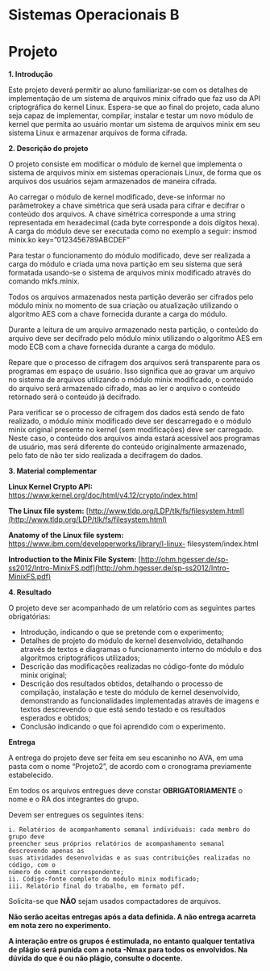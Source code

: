 # Sistemas Operacionais B

# Projeto #

**1. Introdução**

Este projeto deverá permitir ao aluno familiarizar-se com os detalhes de implementação de um
sistema de arquivos minix cifrado que faz uso da API criptográfica do kernel Linux. Espera-se que
ao final do projeto, cada aluno seja capaz de implementar, compilar, instalar e testar um novo
módulo de kernel que permita ao usuário montar um sistema de arquivos minix em seu sistema
Linux e armazenar arquivos de forma cifrada.

**2. Descrição do projeto**

O projeto consiste em modificar o módulo de kernel que implementa o sistema de arquivos minix
em sistemas operacionais Linux, de forma que os arquivos dos usuários sejam armazenados de
maneira cifrada.

Ao carregar o módulo de kernel modificado, deve-se informar no parâmetrokey a chave simétrica
que será usada para cifrar e decifrar o conteúdo dos arquivos. A chave simétrica corresponde a
uma string representada em hexadecimal (cada byte corresponde a dois dígitos hexa). A carga do
módulo deve ser executada como no exemplo a seguir:
insmod minix.ko key=”0123456789ABCDEF”

Para testar o funcionamento do módulo modificado, deve ser realizada a carga do módulo e criada
uma nova partição em seu sistema que será formatada usando-se o sistema de arquivos minix
modificado através do comando mkfs.minix.

Todos os arquivos armazenados nesta partição deverão ser cifrados pelo módulo minix no
momento de sua criação ou atualização utilizando o algoritmo AES com a chave fornecida durante
a carga do módulo.

Durante a leitura de um arquivo armazenado nesta partição, o conteúdo do arquivo deve ser
decifrado pelo módulo minix utilizando o algoritmo AES em modo ECB com a chave fornecida
durante a carga do módulo.

Repare que o processo de cifragem dos arquivos será transparente para os programas em espaço
de usuário. Isso significa que ao gravar um arquivo no sistema de arquivos utilizando o módulo
minix modificado, o conteúdo do arquivo será armazenado cifrado, mas ao ler o arquivo o
conteúdo retornado será o conteúdo já decifrado.

Para verificar se o processo de cifragem dos dados está sendo de fato realizado, o módulo minix
modificado deve ser descarregado e o módulo minix original presente no kernel (sem
modificações) deve ser carregado. Neste caso, o conteúdo dos arquivos ainda estará acessível
aos programas de usuário, mas será diferente do conteúdo originalmente armazenado, pelo fato
de não ter sido realizada a decifragem do dados.

**3. Material complementar**

**Linux Kernel Crypto API:** https://www.kernel.org/doc/html/v4.12/crypto/index.html

**The Linux file system:** [http://www.tldp.org/LDP/tlk/fs/filesystem.html](http://www.tldp.org/LDP/tlk/fs/filesystem.html)

**Anatomy of the Linux file system:** https://www.ibm.com/developerworks/library/l-linux-
filesystem/index.html

**Introduction to the Minix File System:** [http://ohm.hgesser.de/sp-ss2012/Intro-MinixFS.pdf](http://ohm.hgesser.de/sp-ss2012/Intro-MinixFS.pdf)


**4. Resultado**

O projeto deve ser acompanhado de um relatório com as seguintes partes obrigatórias:

- Introdução, indicando o que se pretende com o experimento;
- Detalhes de projeto do módulo de kernel desenvolvido, detalhando através de textos e
    diagramas o funcionamento interno do módulo e dos algoritmos criptográficos utilizados;
- Descrição das modificações realizadas no código-fonte do módulo minix original;
- Descrição dos resultados obtidos, detalhando o processo de compilação, instalação e teste
    do módulo de kernel desenvolvido, demonstrando as funcionalidades implementadas
    através de imagens e textos descrevendo o que está sendo testado e os resultados
    esperados e obtidos;
- Conclusão indicando o que foi aprendido com o experimento.

**Entrega**

A entrega do projeto deve ser feita em seu escaninho no AVA, em uma pasta com o nome
“Projeto2”, de acordo com o cronograma previamente estabelecido.

Em todos os arquivos entregues deve constar **OBRIGATORIAMENTE** o nome e o RA dos
integrantes do grupo.

Devem ser entregues os seguintes itens:

```
i. Relatórios de acompanhamento semanal individuais: cada membro do grupo deve
preencher seus próprios relatórios de acompanhamento semanal descrevendo apenas as
suas atividades desenvolvidas e as suas contribuições realizadas no código, com o
número do commit correspondente;
ii. Código-fonte completo do módulo minix modificado;
iii. Relatório final do trabalho, em formato pdf.
```
Solicita-se que **NÃO** sejam usados compactadores de arquivos.

**Não serão aceitas entregas após a data definida. A não entrega acarreta em nota zero no
experimento.**

**A interação entre os grupos é estimulada, no entanto qualquer tentativa de plágio será
punida com a nota -Nmax para todos os envolvidos. Na dúvida do que é ou não plágio,
consulte o docente.**


